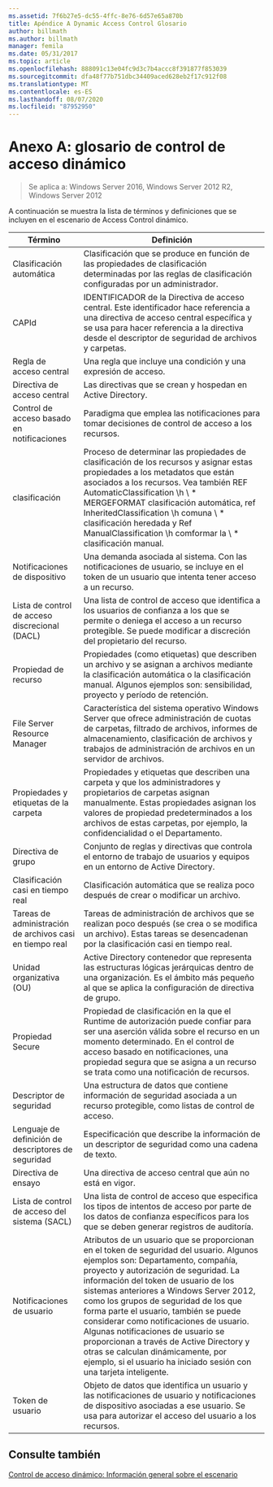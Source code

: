 ```yaml
---
ms.assetid: 7f6b27e5-dc55-4ffc-8e76-6d57e65a870b
title: Apéndice A Dynamic Access Control Glosario
author: billmath
ms.author: billmath
manager: femila
ms.date: 05/31/2017
ms.topic: article
ms.openlocfilehash: 888091c13e04fc9d3c7b4accc8f391877f853039
ms.sourcegitcommit: dfa48f77b751dbc34409aced628eb2f17c912f08
ms.translationtype: MT
ms.contentlocale: es-ES
ms.lasthandoff: 08/07/2020
ms.locfileid: "87952950"
---
```

# <a name="appendix-a-dynamic-access-control-glossary"></a>Anexo A: glosario de control de acceso dinámico

>Se aplica a: Windows Server 2016, Windows Server 2012 R2, Windows Server 2012

A continuación se muestra la lista de términos y definiciones que se incluyen en el escenario de Access Control dinámico.

|Término|Definición|
|--------|--------------|
|Clasificación automática|Clasificación que se produce en función de las propiedades de clasificación determinadas por las reglas de clasificación configuradas por un administrador.|
|CAPId|IDENTIFICADOR de la Directiva de acceso central. Este identificador hace referencia a una directiva de acceso central específica y se usa para hacer referencia a la directiva desde el descriptor de seguridad de archivos y carpetas.|
|Regla de acceso central|Una regla que incluye una condición y una expresión de acceso.|
|Directiva de acceso central|Las directivas que se crean y hospedan en Active Directory.|
|Control de acceso basado en notificaciones|Paradigma que emplea las notificaciones para tomar decisiones de control de acceso a los recursos.|
|clasificación|Proceso de determinar las propiedades de clasificación de los recursos y asignar estas propiedades a los metadatos que están asociados a los recursos. Vea también REF AutomaticClassification \h \\ * MERGEFORMAT clasificación automática, ref InheritedClassification \h comuna \\ \* clasificación heredada y Ref ManualClassification \h comformar la \\ \* clasificación manual.|
|Notificaciones de dispositivo|Una demanda asociada al sistema.  Con las notificaciones de usuario, se incluye en el token de un usuario que intenta tener acceso a un recurso.|
|Lista de control de acceso discrecional (DACL)|Una lista de control de acceso que identifica a los usuarios de confianza a los que se permite o deniega el acceso a un recurso protegible. Se puede modificar a discreción del propietario del recurso.|
|Propiedad de recurso|Propiedades (como etiquetas) que describen un archivo y se asignan a archivos mediante la clasificación automática o la clasificación manual. Algunos ejemplos son: sensibilidad, proyecto y período de retención.|
|File Server Resource Manager|Característica del sistema operativo Windows Server que ofrece administración de cuotas de carpetas, filtrado de archivos, informes de almacenamiento, clasificación de archivos y trabajos de administración de archivos en un servidor de archivos.|
|Propiedades y etiquetas de la carpeta|Propiedades y etiquetas que describen una carpeta y que los administradores y propietarios de carpetas asignan manualmente. Estas propiedades asignan los valores de propiedad predeterminados a los archivos de estas carpetas, por ejemplo, la confidencialidad o el Departamento.|
|Directiva de grupo|Conjunto de reglas y directivas que controla el entorno de trabajo de usuarios y equipos en un entorno de Active Directory.|
|Clasificación casi en tiempo real|Clasificación automática que se realiza poco después de crear o modificar un archivo.|
|Tareas de administración de archivos casi en tiempo real|Tareas de administración de archivos que se realizan poco después (se crea o se modifica un archivo). Estas tareas se desencadenan por la clasificación casi en tiempo real.|
|Unidad organizativa (OU)|Active Directory contenedor que representa las estructuras lógicas jerárquicas dentro de una organización. Es el ámbito más pequeño al que se aplica la configuración de directiva de grupo.|
|Propiedad Secure|Propiedad de clasificación en la que el Runtime de autorización puede confiar para ser una aserción válida sobre el recurso en un momento determinado. En el control de acceso basado en notificaciones, una propiedad segura que se asigna a un recurso se trata como una notificación de recursos.|
|Descriptor de seguridad|Una estructura de datos que contiene información de seguridad asociada a un recurso protegible, como listas de control de acceso.|
|Lenguaje de definición de descriptores de seguridad|Especificación que describe la información de un descriptor de seguridad como una cadena de texto.|
|Directiva de ensayo|Una directiva de acceso central que aún no está en vigor.|
|Lista de control de acceso del sistema (SACL)|Una lista de control de acceso que especifica los tipos de intentos de acceso por parte de los datos de confianza específicos para los que se deben generar registros de auditoría.|
|Notificaciones de usuario|Atributos de un usuario que se proporcionan en el token de seguridad del usuario. Algunos ejemplos son: Departamento, compañía, proyecto y autorización de seguridad.  La información del token de usuario de los sistemas anteriores a Windows Server 2012, como los grupos de seguridad de los que forma parte el usuario, también se puede considerar como notificaciones de usuario. Algunas notificaciones de usuario se proporcionan a través de Active Directory y otras se calculan dinámicamente, por ejemplo, si el usuario ha iniciado sesión con una tarjeta inteligente.|
|Token de usuario|Objeto de datos que identifica un usuario y las notificaciones de usuario y notificaciones de dispositivo asociadas a ese usuario. Se usa para autorizar el acceso del usuario a los recursos.|

## <a name="see-also"></a>Consulte también
[Control de acceso dinámico: Información general sobre el escenario](Dynamic-Access-Control--Scenario-Overview.md)



